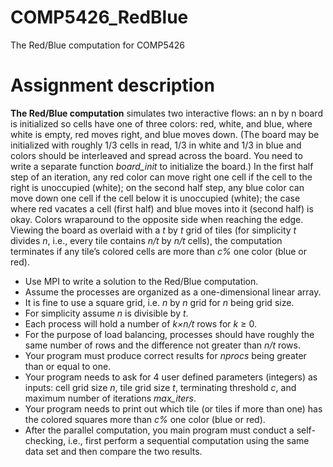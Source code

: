 # COMP5426_RedBlue
The Red/Blue computation for COMP5426

# Assignment description

**The Red/Blue computation** simulates two interactive flows: an n by n board is initialized so cells
have one of three colors: red, white, and blue, where white is empty, red moves right, and blue
moves down. (The board may be initialized with roughly 1/3 cells in read, 1/3 in white and 1/3 in
blue and colors should be interleaved and spread across the board. You need to write a separate
function *board_init* to initialize the board.) In the first half step of an iteration, any red color
can move right one cell if the cell to the right is unoccupied (white); on the second half step,
any blue color can move down one cell if the cell below it is unoccupied (white); the case where
red vacates a cell (first half) and blue moves into it (second half) is okay.  Colors wraparound
to the opposite side when reaching the edge. Viewing the board as overlaid with a *t* by *t* grid of
tiles (for simplicity *t* divides *n*, i.e., every tile contains *n/t* by *n/t* cells), the computation
terminates if any tile’s colored cells are more than *c%* one color (blue or red).

- Use MPI to write a solution to the Red/Blue computation.
- Assume the processes are organized as a one-dimensional linear array.
- It is fine to use a square grid, i.e. *n* by *n* grid for *n* being grid size.
- For simplicity assume *n* is divisible by *t*.
- Each process will hold a number of *k×n/t* rows for *k* ≥ 0.
- For the purpose of load balancing, processes should have roughly the same number of rows and
the difference not greater than *n/t* rows.
- Your program must produce correct results for *nprocs* being greater than or equal to one.
- Your program needs to ask for 4 user defined parameters (integers) as inputs: cell grid size *n*,
tile grid size *t*, terminating threshold *c*, and maximum number of iterations *max_iters*.
- Your program needs to print out which tile (or tiles if more than one) has the colored squares
more than *c%* one color (blue or red).
- After the parallel computation, you main program must conduct a self-checking, i.e., first
perform a sequential computation using the same data set and then compare the two results.

